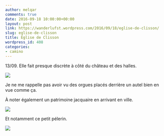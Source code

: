 ```yaml
---
author: melqar
comments: true
date: 2016-09-18 10:00:00+00:00
layout: post
link: https://wanderlufst.wordpress.com/2016/09/18/eglise-de-clisson/
slug: eglise-de-clisson
title: Église de Clisson
wordpress_id: 408
categories:
- camino
---
```


13/09. Elle fait presque discrète à côté du château et des halles.

[![](http://wanderlufst.files.wordpress.com/2016/09/wp-image-974389341jpg.jpg)](http://wanderlufst.files.wordpress.com/2016/09/wp-image-974389341jpg.jpg)

Je ne me rappelle pas avoir vu des orgues placés derrière un autel bien en vue comme ça.

À noter également un patrimoine jacquaire en arrivant en ville.

[![](http://wanderlufst.files.wordpress.com/2016/09/wp-image-854228990jpg.jpg)](http://wanderlufst.files.wordpress.com/2016/09/wp-image-854228990jpg.jpg)

Et notamment ce petit pélerin.

[![](http://wanderlufst.files.wordpress.com/2016/09/wp-image-847294595jpg.jpg)](http://wanderlufst.files.wordpress.com/2016/09/wp-image-847294595jpg.jpg)
